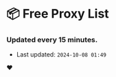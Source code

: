 # :package: Free Proxy List
### Updated every 15 minutes.

- Last updated: `2024-10-08 01:49`

:heart:
